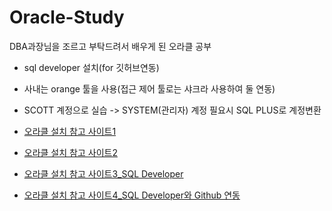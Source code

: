 # Oracle-Study
DBA과장님을 조르고 부탁드려서 배우게 된 오라클 공부 
- sql developer 설치(for 깃허브연동)
- 사내는 orange 툴을 사용(접근 제어 툴로는 샤크라 사용하여 둘 연동)

- SCOTT 계정으로 실습 -> SYSTEM(관리자) 계정 필요시 SQL PLUS로 계정변환

- [오라클 설치 참고 사이트1](https://mydatanote.tistory.com/5?category=1053455)
- [오라클 설치 참고 사이트2](https://mydatanote.tistory.com/5)
- [오라클 설치 참고 사이트3_SQL Developer](https://secretpoten.tistory.com/377)
- [오라클 설치 참고 사이트4_SQL Developer와 Github 연동](https://fomaios.tistory.com/entry/Oracle-%EC%98%A4%EB%9D%BC%ED%81%B4-SQLDeveloper%EC%99%80-Github-%EC%97%B0%EB%8F%99%ED%95%98%EA%B8%B0feat-MacOS)

